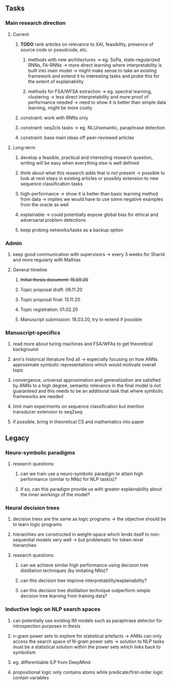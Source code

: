Tasks
-----

### Main research direction

1.  Current

    1.  **TODO** rank articles on relevance to XAI,
        feasibility, presence of source code or pseudcode, etc.

        1.  methods with new architectures -\> eg. SoPa,
            state-regularized RNNs, FA-RNNs -\> more direct learning
            where interpretability is built into main model -\> might
            make sense to take an existing framework and extend it to
            interesting tasks and probe this for the extent of
            explainability

        2.  methods for FSA/WFSA extraction -\> eg. spectral learning,
            clustering -\> less direct interpretability and more proof
            of performance needed -\> need to show it is better than
            simple data learning, might be more costly

    2.  constraint: work with RNNs only

    3.  constraint: seq2cls tasks -\> eg. NLU/semantic, paraphrase
        detection

    4.  constraint: base main ideas off peer-reviewed articles

2.  Long-term

    1.  develop a feasible, practical and interesting research question,
        writing will be easy when everything else is well defined

    2.  think about what this research adds that is not present -\>
        possible to look at next steps in existing articles or possibly
        extension to new sequence classification tasks

    3.  high-performance -\> show it is better than basic learning
        method from data -\> implies we would have to use some negative
        examples from the oracle as well

    4.  explainable -\> could potentially expose global bias for ethical
        and adversarial problem detections

    5.  keep probing networks/tasks as a backup option

### Admin

1.  keep good communication with supervisors -\> every 3 weeks for
    Sharid and more regularly with Mathias

2.  General timeline

    1.  ~~Initial thesis document: 15.09.20~~

    2.  Topic proposal draft: 06.11.20

    3.  Topic proposal final: 15.11.20

    4.  Topic registration: 01.02.20

    5.  Manuscript submission: 18.03.20, try to extend if possible

### Manuscript-specifics

1.  read more about turing machines and FSA/WFAs to get theoretical
    background

2.  ann\'s historical literature find all -\> especially focusing on how
    ANNs approximate symbolic representations which would motivate
    overall topic

3.  convergence, universal approximation and generalization are
    satisfied by ANNs to a high degree, semantic relevance in the final
    model is not guaranteed and this needs to be an additional task that
    where symbolic frameworks are needed

4.  limit main experiments on sequence classification but mention
    transducer extension to seq2seq

5.  if possible, bring in theoretical CS and mathematics into paper

Legacy
------

### Neuro-symbolic paradigms

1.  research questions:

    1.  can we train use a neuro-symbolic paradigm to attain high
        performance (similar to NNs) for NLP task(s)?

    2.  if so, can this paradigm provide us with greater explainability
        about the inner workings of the model?

### Neural decision trees

1.  decision trees are the same as logic programs -\> the objective
    should be to learn logic programs

2.  hierarchies are constructed in weight-space which lends itself to
    non-sequential models very well -\> but problematic for token-level
    hierarchies

3.  research questions:

    1.  can we achieve similar high performance using decision tree
        distillation techniques (by imitating NNs)?

    2.  can this decision tree improve interpretability/explainability?

    3.  can this decision tree distillation technique outperform simple
        decision tree learning from training data?

### Inductive logic on NLP search spaces

1.  can potentially use existing IM models such as paraphrase detector
    for introspection purposes in thesis

2.  n-gram power sets to explore for statistical artefacts -\> ANNs can
    only access the search space of N-gram power sets -\> solution to
    NLP tasks must be a statistical solution within the power sets which
    links back to symbolism

3.  eg. differentiable ILP from DeepMind

4.  propositional logic only contains atoms while predicate/first-order
    logic contain variables
